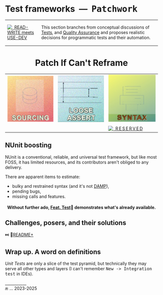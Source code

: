 # Test frameworks&nbsp;&nbsp;&mdash;&nbsp;&nbsp;<samp>Patchwork</samp>

<table align="center"><tr></tr><tr><td>
  <a href="https://github.com/Kyriosity/read-write/blob/main/README+/software/tests/asQA/"><img alt="&nbsp; READ-WRITE meets USE-DEV" width="200px" src="https://github.com/Kyriosity/read-write/blob/main/README%2B/_rsc/_img/_nav/read-write_use-dev.png" /></a>
</td><td>

This section branches from conceptual discussions of [Tests](https://github.com/Kyriosity/read-write/tree/main/README+/software/tests), and [Quality Assurance](https://github.com/Kyriosity/read-write/tree/main/README+/software/QA) and proposes realistic decisions for programmatic tests and their automation.
  
</td></tr></table>

<h1 align="center">Patch If Can't Reframe</h1>

<table align="center"><tr align="center" valign="bottom">
<!--                                                                                                     S O U R C I N G    --!>
<td>
  <a href=""><img src="../_rsc/img/_nav/tiles/test/sourcing_art.jpg" /></a><br />
</td>
<!--                                                                                                 L O O S E   A S S E R T    --!>
<td>
  <a href="README+/tests-loose_assert.md"><img alt="&nbsp; LOOSE ASERT" src="../_rsc/img/_nav/tiles/test/assert_art.jpg" /></a>
</td>
<!--                                                                                                     S Y N T A X    --!>
<td>
  <a href="README+/tests-better_syntax.md"><img alt="&nbsp; R&thinsp;E&thinsp;S&thinsp;E&thinsp;R&thinsp;V&thinsp;E&thinsp;D" src="../_rsc/img/_nav/tiles/test/syntax_art.jpg" /></a>
</td>
</tr><tr></tr>
<tr><td></td><td></td><td></td></tr>
<tr><td></td><td></td>
<td>
  <a href="README+/tests-reserved.md"><img alt="&nbsp; R&thinsp;E&thinsp;S&thinsp;E&thinsp;R&thinsp;V&thinsp;E&thinsp;D" src="../_rsc/img/_nav/tiles/test/reserved.jpg" /></a>
</td>
</tr>
</table>


## NUnit boosting

NUnit is a conventional, reliable, and universal test framework, but like most FOSS, it has limited resources, and its contributors aren't obliged to any delivery.

There are apparent items to estimate:

+ bulky and restrained syntax (and it's not [DAMP](https://github.com/Kyriosity/read-write/blob/main/README+/software/tests/asQA/README+/tests-damp_vs_dry.md)),
+ pending bugs,
+ missing calls and features.

<h4 align="center">Without further ado, <a href="../../src/TuttiFrutti/FeatTest/">Feat. Test</a>🧪 demonstrates what's already available.</h4>

## Challenges, posers, and their solutions

⏭️ 📂[README+](README+)

## Wrap up. A word on definitions

_Unit Tests_ are only a slice of the test pyramid, but technically they may serve all other types and layers (I can't remember <kbd>New -> Integration test</kbd> in IDEs).

\___________\
🔚 ... 2023-2025
